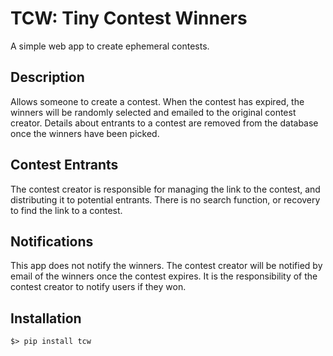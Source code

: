 # TCW: Tiny Contest Winners
A simple web app to create ephemeral contests.

## Description
Allows someone to create a contest. When the contest has expired, the winners will be randomly selected and emailed to the original contest creator. Details about entrants to a contest are removed from the database once the winners have been picked.

## Contest Entrants
The contest creator is responsible for managing the link to the contest, and distributing it to potential entrants.
There is no search function, or recovery to find the link to a contest.

## Notifications
This app does not notify the winners. The contest creator will be notified by email of the winners once the contest expires. It is the responsibility of the contest creator to notify users if they won.

## Installation
```
$> pip install tcw
```

